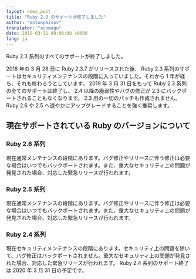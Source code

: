 ```yaml
---
layout: news_post
title: "Ruby 2.3 のサポートが終了しました"
author: "antonpaisov"
translator: "acomagu"
date: 2019-03-31 00:00:00 +0000
lang: ja
---
```


Ruby 2.3 系列のすべてのサポートが終了しました。

2018 年の 3 月 28 日に Ruby 2.3.7 がリリースされた後、 Ruby 2.3 系列のサポートはセキュリティメンテナンスの段階に入っていました。それから 1 年が経ち、それも終わろうとしています。 2019 年 3 月 31 日をもって Ruby 2.3 系列の全てのサポートは終了し、 2.4 以降の脆弱性やバグの修正が 2.3 にバックポートされることもなくなります。 2.3 用の一切のパッチも作成されません。 Ruby 2.6 や 2.5 へ速やかにアップグレードすることを強く推奨します。

## 現在サポートされている Ruby のバージョンについて

### Ruby 2.6 系列

現在通常メンテナンスの段階にあります。バグ修正やリリースに伴う修正は必要な場合はいつでもバックポートされます。また、重大なセキュリティ上の問題が発見された場合、対応した緊急リリースが行われます。

### Ruby 2.5 系列

現在通常メンテナンスの段階にあります。バグ修正やリリースに伴う修正は必要な場合はいつでもバックポートされます。また、重大なセキュリティ上の問題が発見された場合、対応した緊急リリースが行われます。

### Ruby 2.4 系列

現在セキュリティメンテナンスの段階にあります。セキュリティ上の問題を除いて、バグ修正はバックポートされません。重大なセキュリティ上の問題が発見された場合、対応した緊急リリースが行われます。 Ruby 2.4 系列のサポート終了は 2020 年 3 月 31 日の予定です。
